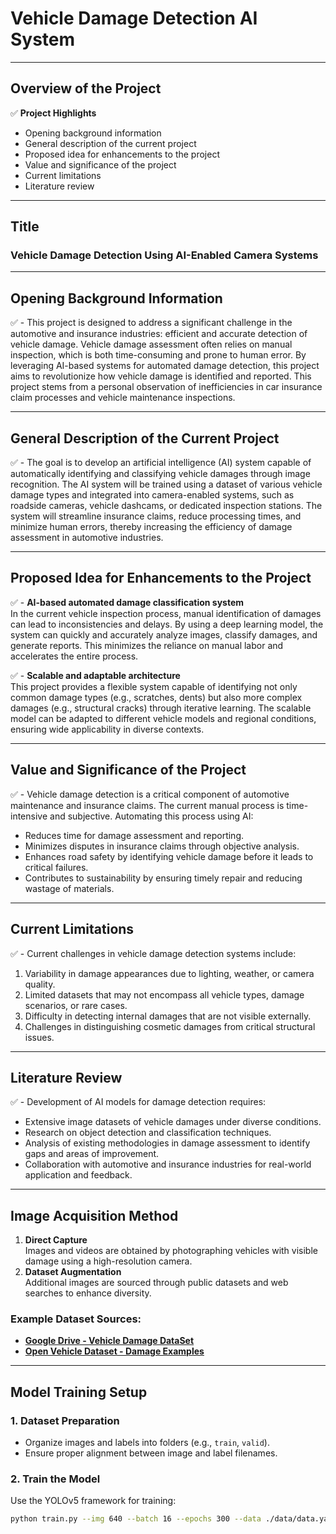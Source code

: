 # **Vehicle Damage Detection AI System**

---

## **Overview of the Project**

✅ **Project Highlights**
- Opening background information
- General description of the current project
- Proposed idea for enhancements to the project
- Value and significance of the project
- Current limitations
- Literature review

---

## **Title**

### Vehicle Damage Detection Using AI-Enabled Camera Systems

---

## **Opening Background Information**

✅ - This project is designed to address a significant challenge in the automotive and insurance industries: efficient and accurate detection of vehicle damage. Vehicle damage assessment often relies on manual inspection, which is both time-consuming and prone to human error. By leveraging AI-based systems for automated damage detection, this project aims to revolutionize how vehicle damage is identified and reported. This project stems from a personal observation of inefficiencies in car insurance claim processes and vehicle maintenance inspections.

---

## **General Description of the Current Project**

✅ - The goal is to develop an artificial intelligence (AI) system capable of automatically identifying and classifying vehicle damages through image recognition. The AI system will be trained using a dataset of various vehicle damage types and integrated into camera-enabled systems, such as roadside cameras, vehicle dashcams, or dedicated inspection stations. The system will streamline insurance claims, reduce processing times, and minimize human errors, thereby increasing the efficiency of damage assessment in automotive industries.

---

## **Proposed Idea for Enhancements to the Project**

✅ - **AI-based automated damage classification system**  
In the current vehicle inspection process, manual identification of damages can lead to inconsistencies and delays. By using a deep learning model, the system can quickly and accurately analyze images, classify damages, and generate reports. This minimizes the reliance on manual labor and accelerates the entire process.

✅ - **Scalable and adaptable architecture**  
This project provides a flexible system capable of identifying not only common damage types (e.g., scratches, dents) but also more complex damages (e.g., structural cracks) through iterative learning. The scalable model can be adapted to different vehicle models and regional conditions, ensuring wide applicability in diverse contexts.

---

## **Value and Significance of the Project**

✅ - Vehicle damage detection is a critical component of automotive maintenance and insurance claims. The current manual process is time-intensive and subjective. Automating this process using AI:
- Reduces time for damage assessment and reporting.
- Minimizes disputes in insurance claims through objective analysis.
- Enhances road safety by identifying vehicle damage before it leads to critical failures.
- Contributes to sustainability by ensuring timely repair and reducing wastage of materials.

---

## **Current Limitations**

✅ - Current challenges in vehicle damage detection systems include:
1. Variability in damage appearances due to lighting, weather, or camera quality.
2. Limited datasets that may not encompass all vehicle types, damage scenarios, or rare cases.
3. Difficulty in detecting internal damages that are not visible externally.
4. Challenges in distinguishing cosmetic damages from critical structural issues.

---

## **Literature Review**

✅ - Development of AI models for damage detection requires:
- Extensive image datasets of vehicle damages under diverse conditions.
- Research on object detection and classification techniques.
- Analysis of existing methodologies in damage assessment to identify gaps and areas of improvement.
- Collaboration with automotive and insurance industries for real-world application and feedback.

---

## **Image Acquisition Method**

1. **Direct Capture**  
   Images and videos are obtained by photographing vehicles with visible damage using a high-resolution camera.  
2. **Dataset Augmentation**  
   Additional images are sourced through public datasets and web searches to enhance diversity.

### Example Dataset Sources:
- **[Google Drive - Vehicle Damage DataSet](https://drive.google.com/drive/)**  
- **[Open Vehicle Dataset - Damage Examples](https://opendata.com/vehicles/damage)**  

---


## **Model Training Setup**

### **1. Dataset Preparation**
- Organize images and labels into folders (e.g., `train`, `valid`).
- Ensure proper alignment between image and label filenames.

### **2. Train the Model**
Use the YOLOv5 framework for training:
```bash
python train.py --img 640 --batch 16 --epochs 300 --data ./data/data.yaml --weights yolov5s.pt
